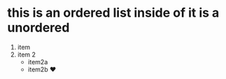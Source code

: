  # this is an ordered list inside of it is a unordered
 1. item
 2. item 2
    * item2a
    * item2b :heart:
 
